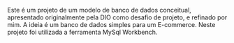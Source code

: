 Este é um projeto de um modelo de banco de dados conceitual, apresentado originalmente pela DIO como desafio de projeto, e refinado por mim. A ideia é um banco de dados simples para um E-commerce. 
Neste projeto foi utilizada a ferramenta MySql Workbench.